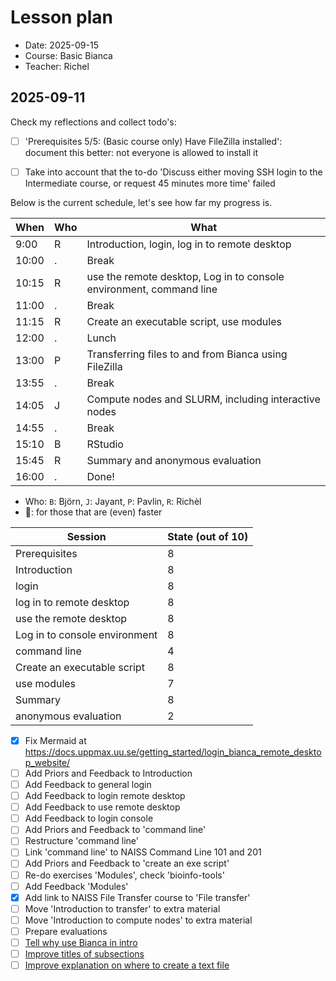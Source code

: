 # Lesson plan

- Date: 2025-09-15
- Course: Basic Bianca
- Teacher: Richel

## 2025-09-11

Check my reflections and collect todo's:

- [ ] 'Prerequisites 5/5: (Basic course only) Have FileZilla installed':
  document this better: not everyone is allowed to install it

- [ ] Take into account that the to-do 'Discuss either moving SSH login to the Intermediate course,
  or request 45 minutes more time' failed

Below is the current schedule,
let's see how far my progress is.

<!-- markdownlint-disable MD013 --><!-- Tables cannot be split up over lines, hence will break 80 characters per line -->

When  | Who  | What
------|------|-----------------------------
9:00  | R    | Introduction, login, log in to remote desktop
10:00 | .    | Break
10:15 | R    | use the remote desktop, Log in to console environment, command line
11:00 | .    | Break
11:15 | R    | Create an executable script, use modules
12:00 | .    | Lunch
13:00 | P    | Transferring files to and from Bianca using FileZilla
13:55 | .    | Break
14:05 | J    | Compute nodes and SLURM, including interactive nodes
14:55 | .    | Break
15:10 | B    | RStudio
15:45 | R    | Summary and anonymous evaluation
16:00 | .    | Done!

<!-- markdownlint-enable MD013 -->

- Who: `B`: Björn, `J`: Jayant, `P`: Pavlin, `R`: Richèl
- :rocket:: for those that are (even) faster

Session                      |State (out of 10)
-----------------------------|--------------------------
Prerequisites                |8
Introduction                 |8
login                        |8
log in to remote desktop     |8
use the remote desktop       |8
Log in to console environment|8
command line                 |4
Create an executable script  |8
use modules                  |7
Summary                      |8
anonymous evaluation         |2

- [x] Fix Mermaid at https://docs.uppmax.uu.se/getting_started/login_bianca_remote_desktop_website/
- [ ] Add Priors and Feedback to Introduction
- [ ] Add Feedback to general login
- [ ] Add Feedback to login remote desktop
- [ ] Add Feedback to use remote desktop
- [ ] Add Feedback to login console
- [ ] Add Priors and Feedback to 'command line'
- [ ] Restructure 'command line'
- [ ] Link 'command line' to NAISS Command Line 101 and 201 
- [ ] Add Priors and Feedback to 'create an exe script'
- [ ] Re-do exercises 'Modules', check 'bioinfo-tools'
- [ ] Add Feedback 'Modules'
- [x] Add link to NAISS File Transfer course to 'File transfer'
- [ ] Move 'Introduction to transfer' to extra material
- [ ] Move 'Introduction to compute nodes' to extra material
- [ ] Prepare evaluations
- [ ] [Tell why use Bianca in intro ](https://github.com/UPPMAX/bianca_workshops/issues/65)
- [ ] [Improve titles of subsections](https://github.com/UPPMAX/bianca_workshops/issues/64)
- [ ] [Improve explanation on where to create a text file](https://github.com/UPPMAX/bianca_workshops/issues/63)
